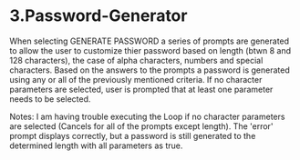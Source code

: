 # 3.Password-Generator

When selecting GENERATE PASSWORD a series of prompts are generated to allow the user to customize thier password based on length (btwn 8 and 128 characters), the case of alpha characters, numbers and special characters.  Based on the answers to the prompts a password is generated using any or all of the previously mentioned criteria.  If no character parameters are selected, user is prompted that at least one parameter needs to be selected.

Notes:
I am having trouble executing the Loop if no character parameters are selected (Cancels for all of the prompts except length).  The 'error' prompt displays correctly, but a password is still generated to the determined length with all parameters as true.